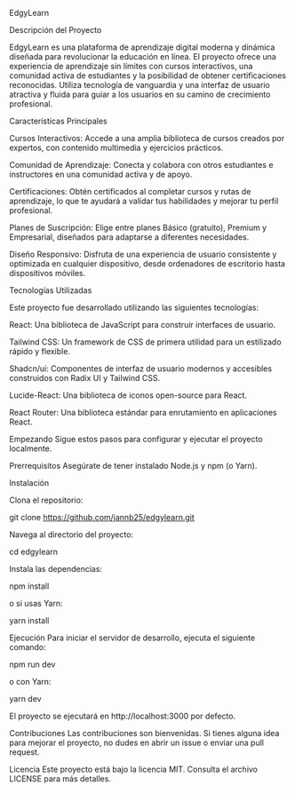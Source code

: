 EdgyLearn

Descripción del Proyecto

EdgyLearn es una plataforma de aprendizaje digital moderna y dinámica diseñada para revolucionar la educación en línea. El proyecto ofrece una experiencia de aprendizaje sin límites con cursos interactivos, una comunidad activa de estudiantes y la posibilidad de obtener certificaciones reconocidas. Utiliza tecnología de vanguardia y una interfaz de usuario atractiva y fluida para guiar a los usuarios en su camino de crecimiento profesional.

Características Principales

Cursos Interactivos: Accede a una amplia biblioteca de cursos creados por expertos, con contenido multimedia y ejercicios prácticos.

Comunidad de Aprendizaje: Conecta y colabora con otros estudiantes e instructores en una comunidad activa y de apoyo.

Certificaciones: Obtén certificados al completar cursos y rutas de aprendizaje, lo que te ayudará a validar tus habilidades y mejorar tu perfil profesional.

Planes de Suscripción: Elige entre planes Básico (gratuito), Premium y Empresarial, diseñados para adaptarse a diferentes necesidades.

Diseño Responsivo: Disfruta de una experiencia de usuario consistente y optimizada en cualquier dispositivo, desde ordenadores de escritorio hasta dispositivos móviles.

Tecnologías Utilizadas

Este proyecto fue desarrollado utilizando las siguientes tecnologías:

React: Una biblioteca de JavaScript para construir interfaces de usuario.

Tailwind CSS: Un framework de CSS de primera utilidad para un estilizado rápido y flexible.

Shadcn/ui: Componentes de interfaz de usuario modernos y accesibles construidos con Radix UI y Tailwind CSS.

Lucide-React: Una biblioteca de iconos open-source para React.

React Router: Una biblioteca estándar para enrutamiento en aplicaciones React.

Empezando
Sigue estos pasos para configurar y ejecutar el proyecto localmente.

Prerrequisitos
Asegúrate de tener instalado Node.js y npm (o Yarn).

Instalación

Clona el repositorio:

git clone https://github.com/jannb25/edgylearn.git

Navega al directorio del proyecto:

cd edgylearn

Instala las dependencias:

npm install

o si usas Yarn:

yarn install

Ejecución
Para iniciar el servidor de desarrollo, ejecuta el siguiente comando:

npm run dev

o con Yarn:

yarn dev

El proyecto se ejecutará en http://localhost:3000 por defecto.

Contribuciones
Las contribuciones son bienvenidas. Si tienes alguna idea para mejorar el proyecto, no dudes en abrir un issue o enviar una pull request.

Licencia
Este proyecto está bajo la licencia MIT. Consulta el archivo LICENSE para más detalles.
